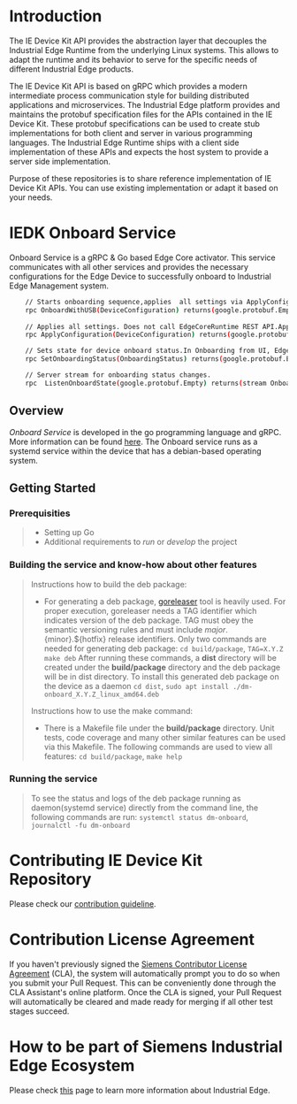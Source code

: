# Introduction

The IE Device Kit API provides the abstraction layer that decouples the Industrial Edge Runtime from the underlying Linux systems. This allows to adapt the runtime and its behavior to serve for the specific needs of different Industrial Edge products. 

The IE Device Kit API is based on gRPC which provides a modern intermediate process communication style for building distributed applications and microservices. The Industrial Edge platform provides and maintains the protobuf specification files for the APIs contained in the IE Device Kit. These protobuf specifications can be used to create stub implementations for both client and server in various programming languages. The Industrial Edge Runtime ships with a client side implementation of these APIs and expects the host system to provide a server side implementation.

Purpose of these repositories is to share reference implementation of IE Device Kit APIs. You can use existing implementation or adapt it based on your needs.
# IEDK Onboard Service

Onboard Service is a gRPC & Go based Edge Core activator. This service communicates with all other services and provides the necessary configurations for the Edge Device to successfully onboard to Industrial Edge Management system.

```bash
    // Starts onboarding sequence,applies  all settings via ApplyConfiguration() and finally calls  EdgeCoreRuntime REST API to onboard the device.
    rpc OnboardWithUSB(DeviceConfiguration) returns(google.protobuf.Empty);
   
    // Applies all settings. Does not call EdgeCoreRuntime REST API.Applicable for UI Onboarding.
    rpc ApplyConfiguration(DeviceConfiguration) returns(google.protobuf.Empty);

    // Sets state for device onboard status.In Onboarding from UI, EdgeCoreRuntime calls this method to set the onboarding status.
    rpc SetOnboardingStatus(OnboardingStatus) returns(google.protobuf.Empty);

    // Server stream for onboarding status changes.
    rpc  ListenOnboardState(google.protobuf.Empty) returns(stream OnboardingStatus);

```

## Overview

_Onboard Service_ is developed in the go programming language and gRPC. More information can be found [here](https://grpc.io/docs/). The Onboard service runs as a systemd service within the device that has a debian-based operating system.

## Getting Started

### Prerequisities

> - Setting up Go
> - Additional requirements to _run_ or _develop_ the project

### Building the service and know-how about other features

> Instructions how to build the deb package:
>
> - For generating a deb package, [goreleaser](https://goreleaser.com/intro/) tool is heavily used. For proper execution, goreleaser needs a TAG identifier which indicates version of the deb package. TAG must obey the semantic versioning rules and must include ${major}.${minor}.${hotfix} release identifiers. Only two commands are needed for generating deb package: `cd build/package`, `TAG=X.Y.Z make deb` After running these commands, a __dist__ directory will be created under the __build/package__ directory and the deb package will be in dist directory. To install this generated deb package on the device as a daemon `cd dist`, `sudo apt install ./dm-onboard_X.Y.Z_linux_amd64.deb`
>
> Instructions how to use the make command:
>
> - There is a Makefile file under the __build/package__ directory. Unit tests, code coverage and many other similar features can be used via this Makefile. The following commands are used to view all features: `cd build/package`, `make help`

### Running the service

> To see the status and logs of the deb package running as daemon(systemd service) directly from the command line, the following commands are run: `systemctl status dm-onboard`, `journalctl -fu dm-onboard`

# Contributing IE Device Kit Repository
Please check our [contribution guideline](CONTRIBUTING.md). 

# Contribution License Agreement
If you haven't previously signed the [Siemens Contributor License Agreement](https://cla-assistant.io/industrial-edge/) (CLA), the system will automatically prompt you to do so when you submit your Pull Request. This can be conveniently done through the CLA Assistant's online platform.
Once the CLA is signed, your Pull Request will automatically be cleared and made ready for merging if all other test stages succeed.

# How to be part of Siemens Industrial Edge Ecosystem
Please check [this](https://new.siemens.com/global/en/products/automation/topic-areas/industrial-edge.html) page to learn more information about Industrial Edge.
